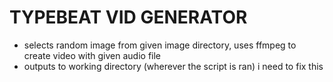 # TYPEBEAT VID GENERATOR
* selects random image from given image directory, uses ffmpeg to create video with given audio file
* outputs to working directory (wherever the script is ran)
i need to fix this

